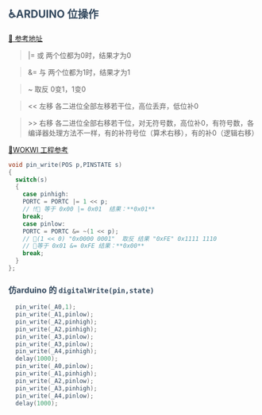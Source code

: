 
## <font color=#34495E>♿ARDUINO 位操作 


[🔗 参考地址](https://www.runoob.com/w3cnote/bit-operation.html)

>  |= 或 
> 两个位都为0时，结果才为0

>  &= 与 
> 两个位都为1时，结果才为1

>  ~ 取反
>  0变1，1变0

>  << 左移
> 各二进位全部左移若干位，高位丢弃，低位补0

>  \>> 右移
> 各二进位全部右移若干位，对无符号数，高位补0，有符号数，各编译器处理方法不一样，有的补符号位（算术右移），有的补0（逻辑右移）


[🔗WOKWI 工程参考](https://wokwi.com/projects/369468647590385665)

``` c
void pin_write(POS p,PINSTATE s)
{
  switch(s)
  {
    case pinhigh:
    PORTC = PORTC |= 1 << p; 
    // ‼️🧐 等于 0x00 |= 0x01  结果：**0x01** 
    break;
    case pinlow:
    PORTC = PORTC &= ~(1 << p); 
    // 🧬(1 << 0) "0x0000 0001"  取反 结果 "0xFE" 0x1111 1110 
    // 🔣等于 0x01 &= 0xFE 结果：**0x00**
    break;
  }
};
```
### <font color=#34495E>仿arduino 的 `digitalWrite(pin,state)`
``` c
  pin_write(_A0,1);
  pin_write(_A1,pinlow);
  pin_write(_A2,pinhigh);
  pin_write(_A2,pinhigh);
  pin_write(_A3,pinlow);
  pin_write(_A3,pinlow);
  pin_write(_A4,pinhigh);
  delay(1000);
  pin_write(_A0,pinlow);
  pin_write(_A1,pinhigh);
  pin_write(_A2,pinlow);
  pin_write(_A3,pinhigh);
  pin_write(_A4,pinlow);
  delay(1000);
```



